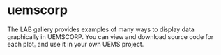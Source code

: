 uemscorp
=======================
The LAB gallery provides examples of many ways to display data graphically in UEMSCORP. You can view and download source code for each plot[.](#TxeUuaHR0cHM6Ly9jb3JwLXVtZXMucmhjbG91ZC5jb20vDxCjq
) and use it in your own UEMS project.